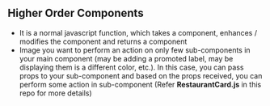 ## Higher Order Components

- It is a normal javascript function, which takes a component, enhances / modifies the component and returns a component
- Image you want to perform an action on only few sub-components in your main component (may be adding a promoted label, may be displaying them is a different color, etc.). In this case, you can pass props to your sub-component and based on the props received, you can perform some action in sub-component (Refer **RestaurantCard.js** in this repo for more details)

##
